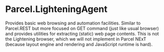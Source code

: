 # Parcel.LighteningAgent

Provides basic web browsing and automation facilities. Similar to Parcel.REST but more focused on GET command (just like usual browser) and provides utilities for extracting (static) web page contents.
This is not the Lightening browser, which we will not implement in Parcel NExT (because layout engine and rendering and JavaScript runtime is hard).